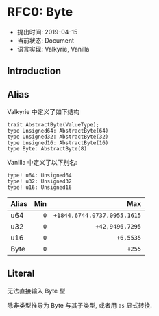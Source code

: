 RFC0: Byte
============

- 提出时间: 2019-04-15
- 当前状态: Document
- 语言实现: Valkyrie, Vanilla

## Introduction


## Alias

Valkyrie 中定义了如下结构

```nyar
trait AbstractByte(ValueType);
type Unsigned64: AbstractByte(64)
type Unsigned32: AbstractByte(32)
type Unsigned16: AbstractByte(16)
type Byte: AbstractByte(8)
```

Vanilla 中定义了以下别名:

```nyar
type! u64: Unsigned64
type! u32: Unsigned32
type! u16: Unsigned16
```

| Alias |  Min |                         Max |
| :---- | ---: | --------------------------: |
| u64   |  `0` | `+1844,6744,0737,0955,1615` |
| u32   |  `0` |             `+42,9496,7295` |
| u16   |  `0` |                   `+6,5535` |
| Byte  |  `0` |                      `+255` |

## Literal

无法直接输入 Byte 型

除非类型推导为 Byte 与其子类型, 或者用 `as` 显式转换.
